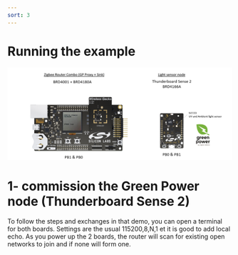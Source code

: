 ```yaml
---
sort: 3
---
```


# Running the example

<img src="images/zcrdisplay_000.png" alt="" width="800" class="center">

# 1- commission the Green Power node (Thunderboard Sense 2)

To follow the steps and exchanges in that demo, you can open a terminal for both boards. Settings are the usual 115200,8,N,1 et it is good to add local echo.
As you power up the 2 boards, the router will scan for existing open networks to join and if none will form one.
